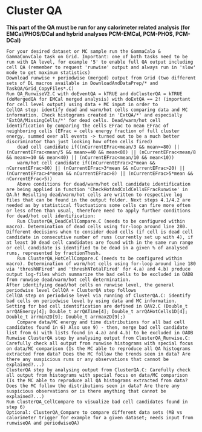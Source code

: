 # Cluster QA

**This part of the QA must be run for any calorimeter related analysis (for EMCal/PHOS/DCal and hybrid analyses PCM-EMCal, PCM-PHOS, PCM-DCal)**

    For your desired dataset or MC sample run the GammaCalo & GammaConvCalo task on Grid. Important: one of both tasks need to be run with QA level, for example '5' to enable full QA output including cell QA (remember to request 'runwise' output and always run in 'slow' mode to get maximum statistics)
    Download runwise + periodwise (merged) output from Grid (two different sets of DL macros available in DownloadAndDataPrep/* and TaskQA/Grid_CopyFiles*.C)
    Run QA_RunwiseV2.C with doEventQA = kTRUE and doClusterQA = kTRUE (doMergedQA for EMCal merged analysis) with doExtQA == 2! (important for cell level output) using data + MC input in order to
    CellQA step: identify dead and warm/hot cells comparing data and MC information. Check histograms created in 'ExtQA/*' and especially 'ExtQA/MissingCells/*' for dead cells. Dead/warm/hot cell identification by comparing the cells EFrac to mean EFrac of neighboring cells (EFrac = cells energy fraction of full cluster energy, summed over all events -> turned out to be a much better discriminator than just looking how often cells fired)
        dead cell candidate if((nCurrentEFrac<mean/3 && mean>=80) || (nCurrentEFrac<mean/5 && mean>=40 && mean<80) || (nCurrentEFrac<mean/8 && mean>=10 && mean<40) || (nCurrentEFrac<mean/10 && mean<10))
        warm/hot cell candidate if((nCurrentEFrac>2*mean && nCurrentEFrac>80) || (nCurrentEFrac>3*mean && nCurrentEFrac>20) || (nCurrentEFrac>4*mean && nCurrentEFrac>8) || (nCurrentEFrac>5*mean && nCurrentEFrac>5))
        Above conditions for dead/warm/hot cell candidate identification are being applied in function 'CheckHotAndColdCellsEFracRunwise' in QA.h! Resulting dead/warm/hot cells are written to respective log files that can be found in the output folder. Next steps 4.1/4.2 are needed as by statistical fluctuations some cells can fire more often or less often than usual, therefore need to apply further conditions for dead/hot cell identification:
        Run ClusterQA_DeadCellCompare.C (needs to be configured within macro). Determination of dead cells using for-loop around line 280. Different decisions when to consider dead cells (if cell is dead cell candidate in consecutive number of runs (currently set up with 4), if at least 10 dead cell candidates are found with in the same run range or cell candidate is identified to be dead in a given % of analysed runs, represented by fractionThesh.
        Run ClusterQA_HotCellCompare.C (needs to be configured within macro). Determination of warm/hot cells using for-loop around line 180 via 'threshNFired' and 'threshNTotalFired' for 4.a) and 4.b) produce output log-files which summarize the bad cells to be excluded in OADB from runwise dead/warm/hot cell determination. 
    After identifying dead/hot cells on runwise level, the general periodwise level CellQA + ClusterQA step follows
    CellQA step on periodwise level via running of ClusterQA.C: identify bad cells on periodwise level by using data and MC information. Setting for bad cell identification are defined in QAV2.C (Double_t arrQAEnergy[4]; Double_t arrQATime[4]; Double_t arrQAHotCells1D[4]; Double_t arrmin2D[9]; Double_t arrmax2D[9];)
        Compare data/MC energy and time distributions for all bad cell candidates found in 6) Also use 9) - then, merge bad cell candidate list from 6) with lists found in 4.a) and 4.b) to be excluded in OADB 
    Runwise ClusterQA step by analysing output from ClusterQA_Runwise.C: Carefully check all output from runwise histograms with special focus on data/MC comparison (Is the MC able to reproduce all QA histograms extracted from data? Does the MC follow the trends seen in data? Are there any suspicious runs or any observations that cannot be explained?...)
    ClusterQA step by analysing output from ClusterQA.C: Carefully check all output from histograms with special focus on data/MC comparison (Is the MC able to reproduce all QA histograms extracted from data? Does the MC follow the distributions seen in data? Are there any suspicious observations or is there anything that cannot be explained?...)
    Run ClusterQA_CellCompare to visualize bad cell candidates found in step 6)
    Optional: ClusterQA_Compare to compare different data sets (MB vs calorimeter trigger for example for a given dataset; needs input from runwiseQA and periodwiseQA) 
